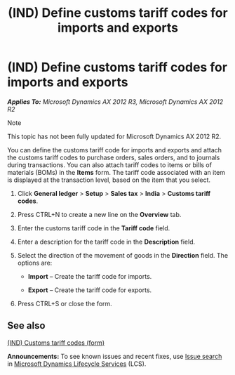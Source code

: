 ﻿---
title: (IND) Define customs tariff codes for imports and exports
TOCTitle: (IND) Define customs tariff codes for imports and exports
ms:assetid: 68fa72c4-4dc2-4d4d-94db-398e5b84dc82
ms:mtpsurl: https://technet.microsoft.com/en-us/library/JJ677890(v=AX.60)
ms:contentKeyID: 49385853
ms.date: 04/18/2014
mtps_version: v=AX.60
---

# (IND) Define customs tariff codes for imports and exports 


_**Applies To:** Microsoft Dynamics AX 2012 R3, Microsoft Dynamics AX 2012 R2_


> [!NOTE]
> <P>This topic has not been fully updated for Microsoft Dynamics AX 2012 R2.</P>



You can define the customs tariff code for imports and exports and attach the customs tariff codes to purchase orders, sales orders, and to journals during transactions. You can also attach tariff codes to items or bills of materials (BOMs) in the **Items** form. The tariff code associated with an item is displayed at the transaction level, based on the item that you select.

1.  Click **General ledger** \> **Setup** \> **Sales tax** \> **India** \> **Customs tariff codes**.

2.  Press CTRL+N to create a new line on the **Overview** tab.

3.  Enter the customs tariff code in the **Tariff code** field.

4.  Enter a description for the tariff code in the **Description** field.

5.  Select the direction of the movement of goods in the **Direction** field. The options are:
    
      - **Import** – Create the tariff code for imports.
    
      - **Export** – Create the tariff code for exports.

6.  Press CTRL+S or close the form.

## See also

[(IND) Customs tariff codes (form)](https://technet.microsoft.com/en-us/library/jj664828\(v=ax.60\))

  
**Announcements:** To see known issues and recent fixes, use [Issue search](http://go.microsoft.com/fwlink/?linkid=389258) in [Microsoft Dynamics Lifecycle Services](http://go.microsoft.com/fwlink/?linkid=306505) (LCS).

